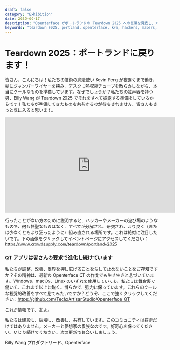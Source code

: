 ```yaml
---
draft: false
category: "Exhibition"
date: 2025-06-17
description: "Openterface がポートランドの Teardown 2025 への復帰を発表し、ハッカーやメーカー向けの新開発と QT アプリの改善を紹介します。"
keywords: "teardown 2025, portland, openterface, kvm, hackers, makers, qt app, techxartisan"
---
```


# Teardown 2025：ポートランドに戻ります！

皆さん、こんにちは！私たちの技術の魔法使い Kevin Peng が夜遅くまで働き、髪にジャンパーワイヤーを挟み、デスクに熱収縮チューブを散らかしながら、本当にクールなものを準備しています。なぜでしょうか？私たちの拡声器を持つ男、Billy Wang が Teardown 2025 でそれをすべて披露する準備をしているからです！私たちが準備してきたものを共有するのが待ちきれません。皆さんもきっと気に入ると思います。

<iframe width="560" height="315" src="https://www.youtube.com/embed/f0nQYxOnck4?si=Lh9jknJcSpD15nac" title="YouTube video player" frameborder="0" allow="accelerometer; autoplay; clipboard-write; encrypted-media; gyroscope; picture-in-picture; web-share" referrerpolicy="strict-origin-when-cross-origin" allowfullscreen></iframe>

行ったことがない方のために説明すると、ハッカーやメーカーの遊び場のようなもので、何も神聖なものはなく、すべてが分解され、研究され、より良く（または少なくともより狂ったように）組み直される場所です。これは絶対に注目したいです。下の画像をクリックしてイベントページにアクセスしてください：https://www.crowdsupply.com/teardown/portland-2025

### QT アプリは皆さんの要求で進化し続けています

私たちが調整、改善、限界を押し広げることを決して止めないことをご存知ですか？その精神は、最新の Openterface QT の作業でも生き生きと息づいています。Windows、macOS、Linux のいずれを使用していても、私たちは舞台裏で働いて、これまで以上に鋭く、滑らかで、強力に保っています。これらのクールな視覚的改善をすべて見てみたいですか？どうぞ、ここで強くクリックしてください：<https://github.com/TechxArtisanStudio/Openterface_QT>

これが情報です、友よ。

私たちは建設し、破壊し、改善し、共有しています。このコミュニティは技術だけではありません。メーカーと夢想家の家族なのです。好奇心を保ってください。いじり続けてください。次の更新でお会いしましょう。

Billy Wang
プロダクトリード、Openterface

